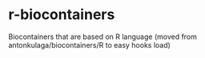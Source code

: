 # r-biocontainers
Biocontainers that are based on R language (moved from antonkulaga/biocontainers/R to easy hooks load)
